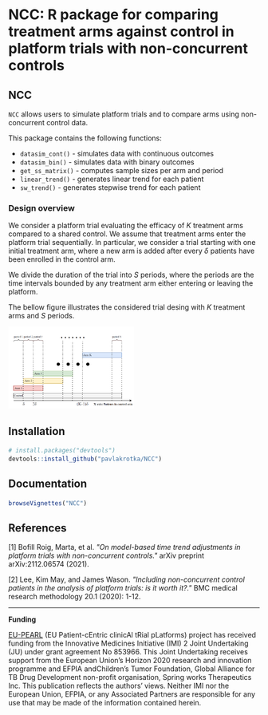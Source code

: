 NCC: R package for comparing treatment arms against control in platform trials with non-concurrent controls
================

NCC
---

`NCC` allows users to simulate platform trials and to compare arms using non-concurrent control data.

This package contains the following functions:

-   `datasim_cont()` - simulates data with continuous outcomes
-   `datasim_bin()` - simulates data with binary outcomes
-   `get_ss_matrix()` - computes sample sizes per arm and period
-   `linear_trend()` - generates linear trend for each patient
-   `sw_trend()` - generates stepwise trend for each patient

### Design overview

We consider a platform trial evaluating the efficacy of *K* treatment arms compared to a shared control. We assume that treatment arms enter the platform trial sequentially. In particular, we consider a trial starting with one initial treatment arm, where a new arm is added after every *δ* patients have been enrolled in the control arm.

We divide the duration of the trial into *S* periods, where the periods are the time intervals bounded by any treatment arm either entering or leaving the platform.

The bellow figure illustrates the considered trial desing with *K* treatment arms and *S* periods.

<img src="./figures/trial_general_1.png" alt="Image Title" style="width:50.0%" />

Installation
------------

``` r
# install.packages("devtools") 
devtools::install_github("pavlakrotka/NCC")
```

Documentation
-------------

``` r
browseVignettes("NCC")
```

References
----------

\[1\] Bofill Roig, Marta, et al. *"On model-based time trend adjustments in platform trials with non-concurrent controls."* arXiv preprint arXiv:2112.06574 (2021).

\[2\] Lee, Kim May, and James Wason. *"Including non-concurrent control patients in the analysis of platform trials: is it worth it?."* BMC medical research methodology 20.1 (2020): 1-12.

------------------------------------------------------------------------

**Funding**

[EU-PEARL](https://eu-pearl.eu/) (EU Patient-cEntric clinicAl tRial pLatforms) project has received funding from the Innovative Medicines Initiative (IMI) 2 Joint Undertaking (JU) under grant agreement No 853966. This Joint Undertaking receives support from the European Union’s Horizon 2020 research and innovation programme and EFPIA andChildren’s Tumor Foundation, Global Alliance for TB Drug Development non-profit organisation, Spring works Therapeutics Inc. This publication reflects the authors’ views. Neither IMI nor the European Union, EFPIA, or any Associated Partners are responsible for any use that may be made of the information contained herein.
